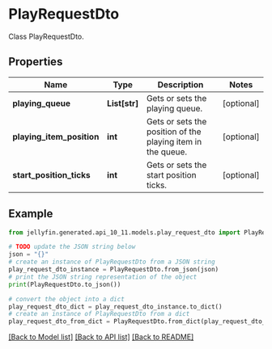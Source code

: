 # PlayRequestDto

Class PlayRequestDto.

## Properties

Name | Type | Description | Notes
------------ | ------------- | ------------- | -------------
**playing_queue** | **List[str]** | Gets or sets the playing queue. | [optional] 
**playing_item_position** | **int** | Gets or sets the position of the playing item in the queue. | [optional] 
**start_position_ticks** | **int** | Gets or sets the start position ticks. | [optional] 

## Example

```python
from jellyfin.generated.api_10_11.models.play_request_dto import PlayRequestDto

# TODO update the JSON string below
json = "{}"
# create an instance of PlayRequestDto from a JSON string
play_request_dto_instance = PlayRequestDto.from_json(json)
# print the JSON string representation of the object
print(PlayRequestDto.to_json())

# convert the object into a dict
play_request_dto_dict = play_request_dto_instance.to_dict()
# create an instance of PlayRequestDto from a dict
play_request_dto_from_dict = PlayRequestDto.from_dict(play_request_dto_dict)
```
[[Back to Model list]](../README.md#documentation-for-models) [[Back to API list]](../README.md#documentation-for-api-endpoints) [[Back to README]](../README.md)



